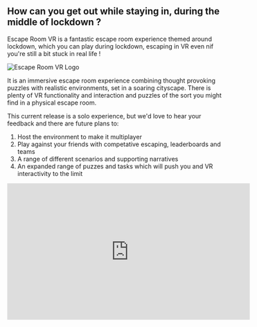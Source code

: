 ## How can you get out while staying in, during the middle of lockdown ?

Escape Room VR is a fantastic escape room experience themed around lockdown, which you can play during lockdown, escaping in VR even nif you're still a bit stuck in real life !

![Escape Room VR Logo](https://salt.swan.ac.uk/wp-content/downloads/EscapeRoomVR-Logo.png)

It is an immersive escape room experience combining thought provoking puzzles with realistic environments, set in a soaring cityscape.  There is plenty of VR functionality and interaction and puzzles of the sort you might find in a physical escape room.

This current release is a solo experience, but we'd love to hear your feedback and there are future plans to:
1. Host the environment to make it multiplayer
2. Play against your friends with competative escaping, leaderboards and teams
3. A range of different scenarios and supporting narratives
4. An expanded range of puzzes and tasks which will push you and VR interactivity to the limit

<iframe width="560" height="315" src="https://www.youtube.com/embed/SDeVyxtdSUk" frameborder="0" allow="accelerometer; autoplay; clipboard-write; encrypted-media; gyroscope; picture-in-picture" allowfullscreen></iframe>
